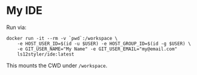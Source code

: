 # My IDE

Run via:
```
docker run -it --rm -v `pwd`:/workspace \
    -e HOST_USER_ID=$(id -u $USER) -e HOST_GROUP_ID=$(id -g $USER) \
	-e GIT_USER_NAME="My Name" -e GIT_USER_EMAIL="my@email.com"
	ls12styler/ide:latest
```
This mounts the CWD under `/workspace`.
